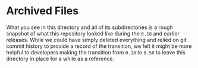 # Archived Files
What you see in this directory and all of its subdirectories is a rough snapshot of what this repository looked like during the `0.18` and earlier releases. While we could have simply deleted everything and relied on git commit history to provide a record of the transition, we felt it might be more helpful to developers making the transition from `0.18` to `0.50` to leave this directory in place for a while as a reference.